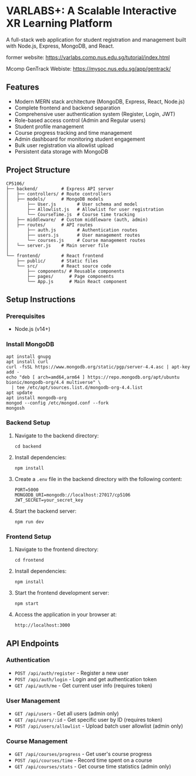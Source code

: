 # VARLABS+: A Scalable Interactive XR Learning Platform

A full-stack web application for student registration and management built with Node.js, Express, MongoDB, and React.

former website: https://varlabs.comp.nus.edu.sg/tutorial/index.html

Mcomp GenTrack Webiste: https://mysoc.nus.edu.sg/app/gentrack/

## Features

- Modern MERN stack architecture (MongoDB, Express, React, Node.js)
- Complete frontend and backend separation
- Comprehensive user authentication system (Register, Login, JWT)
- Role-based access control (Admin and Regular users)
- Student profile management
- Course progress tracking and time management
- Admin dashboard for monitoring student engagement
- Bulk user registration via allowlist upload
- Persistent data storage with MongoDB

## Project Structure

```
CP5106/
├── backend/         # Express API server
│   ├── controllers/ # Route controllers
│   ├── models/      # MongoDB models
│       ├── User.js        # User schema and model
│       ├── Allowlist.js   # Allowlist for user registration
│       └── CourseTime.js  # Course time tracking
│   ├── middleware/  # Custom middleware (auth, admin)
│   ├── routes/      # API routes
│       ├── auth.js        # Authentication routes
│       ├── users.js       # User management routes  
│       └── courses.js     # Course management routes
│   └── server.js    # Main server file
│
└── frontend/        # React frontend
    ├── public/      # Static files
    └── src/         # React source code
        ├── components/ # Reusable components
        ├── pages/      # Page components
        └── App.js      # Main React component
```

## Setup Instructions

### Prerequisites

- Node.js (v14+)

### Install MongoDB

```
apt install gnupg  
apt install curl  
curl -fsSL https://www.mongodb.org/static/pgp/server-4.4.asc | apt-key add -  
echo "deb [ arch=amd64,arm64 ] https://repo.mongodb.org/apt/ubuntu bionic/mongodb-org/4.4 multiverse" \
  | tee /etc/apt/sources.list.d/mongodb-org-4.4.list  
apt update  
apt install mongodb-org  
mongod --config /etc/mongod.conf --fork  
mongosh  
```

### Backend Setup

1. Navigate to the backend directory:
   ```
   cd backend
   ```

2. Install dependencies:
   ```
   npm install
   ```

3. Create a `.env` file in the backend directory with the following content:
   ```
   PORT=5000
   MONGODB_URI=mongodb://localhost:27017/cp5106
   JWT_SECRET=your_secret_key
   ```

4. Start the backend server:
   ```
   npm run dev
   ```

### Frontend Setup

1. Navigate to the frontend directory:
   ```
   cd frontend
   ```

2. Install dependencies:
   ```
   npm install
   ```

3. Start the frontend development server:
   ```
   npm start
   ```

4. Access the application in your browser at:
   ```
   http://localhost:3000
   ```

## API Endpoints

### Authentication

- `POST /api/auth/register` - Register a new user
- `POST /api/auth/login` - Login and get authentication token
- `GET /api/auth/me` - Get current user info (requires token)

### User Management

- `GET /api/users` - Get all users (admin only)
- `GET /api/users/:id` - Get specific user by ID (requires token)
- `POST /api/users/allowlist` - Upload batch user allowlist (admin only)

### Course Management

- `GET /api/courses/progress` - Get user's course progress
- `POST /api/courses/time` - Record time spent on a course
- `GET /api/courses/stats` - Get course time statistics (admin only) 